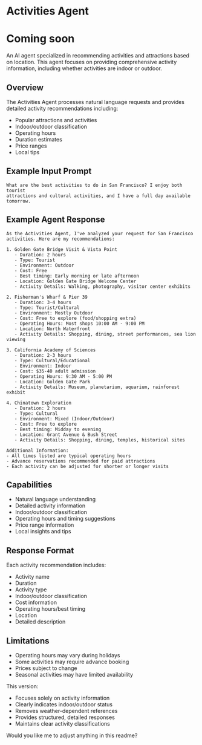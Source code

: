 # Activities Agent

# Coming soon

An AI agent specialized in recommending activities and attractions based on location. This agent focuses on providing comprehensive activity information, including whether activities are indoor or outdoor.

## Overview

The Activities Agent processes natural language requests and provides detailed activity recommendations including:
- Popular attractions and activities
- Indoor/outdoor classification
- Operating hours
- Duration estimates
- Price ranges
- Local tips

## Example Input Prompt

```
What are the best activities to do in San Francisco? I enjoy both tourist 
attractions and cultural activities, and I have a full day available tomorrow.
```

## Example Agent Response

```
As the Activities Agent, I've analyzed your request for San Francisco activities. Here are my recommendations:

1. Golden Gate Bridge Visit & Vista Point
   - Duration: 2 hours
   - Type: Tourist
   - Environment: Outdoor
   - Cost: Free
   - Best timing: Early morning or late afternoon
   - Location: Golden Gate Bridge Welcome Center
   - Activity Details: Walking, photography, visitor center exhibits

2. Fisherman's Wharf & Pier 39
   - Duration: 3-4 hours
   - Type: Tourist/Cultural
   - Environment: Mostly Outdoor
   - Cost: Free to explore (food/shopping extra)
   - Operating Hours: Most shops 10:00 AM - 9:00 PM
   - Location: North Waterfront
   - Activity Details: Shopping, dining, street performances, sea lion viewing

3. California Academy of Sciences
   - Duration: 2-3 hours
   - Type: Cultural/Educational
   - Environment: Indoor
   - Cost: $35-40 adult admission
   - Operating Hours: 9:30 AM - 5:00 PM
   - Location: Golden Gate Park
   - Activity Details: Museum, planetarium, aquarium, rainforest exhibit

4. Chinatown Exploration
   - Duration: 2 hours
   - Type: Cultural
   - Environment: Mixed (Indoor/Outdoor)
   - Cost: Free to explore
   - Best timing: Midday to evening
   - Location: Grant Avenue & Bush Street
   - Activity Details: Shopping, dining, temples, historical sites

Additional Information:
- All times listed are typical operating hours
- Advance reservations recommended for paid attractions
- Each activity can be adjusted for shorter or longer visits
```

## Capabilities

- Natural language understanding
- Detailed activity information
- Indoor/outdoor classification
- Operating hours and timing suggestions
- Price range information
- Local insights and tips

## Response Format

Each activity recommendation includes:
- Activity name
- Duration
- Activity type
- Indoor/outdoor classification
- Cost information
- Operating hours/best timing
- Location
- Detailed description

## Limitations

- Operating hours may vary during holidays
- Some activities may require advance booking
- Prices subject to change
- Seasonal activities may have limited availability


This version:
- Focuses solely on activity information
- Clearly indicates indoor/outdoor status
- Removes weather-dependent references
- Provides structured, detailed responses
- Maintains clear activity classifications

Would you like me to adjust anything in this readme?